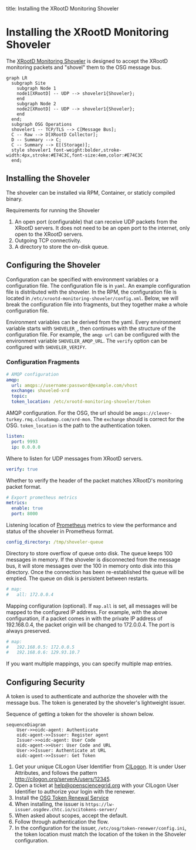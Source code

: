 title: Installing the XRootD Monitoring Shoveler

Installing the XRootD Monitoring Shoveler
=========================================

The [XRootD Monitoring Shoveler](https://github.com/opensciencegrid/xrootd-monitoring-shoveler) 
is designed to accept the XRootD monitoring packets and "shovel" them to the OSG message bus.

```mermaid
graph LR
  subgraph Site
    subgraph Node 1
    node1[XRootD] -- UDP --> shoveler1{Shoveler};
    end
    subgraph Node 2
    node2[XRootD] -- UDP --> shoveler1{Shoveler};
    end
  end;
  subgraph OSG Operations
  shoveler1 -- TCP/TLS --> C[Message Bus];
  C -- Raw --> D[XRootD Collector];
  D -- Summary --> C;
  C -- Summary --> E[(Storage)];
  style shoveler1 font-weight:bolder,stroke-width:4px,stroke:#E74C3C,font-size:4em,color:#E74C3C
  end;
```

Installing the Shoveler
-----------------------

The shoveler can be installed via RPM, Container, or staticly compiled binary.

Requirements for running the Shoveler

1. An open port (configurable) that can receive UDP packets from the XRootD servers.  It does not need to be an open port to the internet, only open to the XRootD servers.
2. Outgoing TCP connectivity.
3. A directory to store the on-disk queue.

Configuring the Shoveler
------------------------

Configuration can be specified with environment variables or a configuration file.  The configuration file is in `yaml`.  An example configuration file is distributed with the shoveler.  In the RPM, the configuration file is located in `/etc/xrootd-monitoring-shoveler/config.xml`.  Below, we will break the configuration file into fragments, but they together make a whole configuration file.

Environment variables can be derived from the yaml.  Every environment variable starts with `SHOVELER_`, then continues with the structure of the configuration file.  For example, the `amqp url` can be configured with the environment variable `SHOVELER_AMQP_URL`.  The `verify` option can be configured with `SHOVELER_VERIFY`.

### Configuration Fragments

```yaml
# AMQP configuration
amqp:
  url: amqps://username:password@example.com/vhost
  exchange: shoveled-xrd
  topic:
  token_location: /etc/xrootd-monitoring-shoveler/token
```

AMQP configuration.  For the OSG, the url should be `amqps://clever-turkey.rmq.cloudamqp.com/xrd-mon`.  The `exchange` should is correct for the OSG.  `token_location` is the path to the authentication token.

```yaml
listen:
  port: 9993
  ip: 0.0.0.0
```

Where to listen for UDP messages from XRootD servers.

```yaml
verify: true
```

Whether to verify the header of the packet matches XRootD's monitoring packet format.

```yaml
# Export prometheus metrics
metrics:
  enable: true
  port: 8000
```

Listening location of [Prometheus](https://prometheus.io/) metrics to view the performance and status of the shoveler in Prometheus format.

```yaml
config_directory: /tmp/shoveler-queue
```
Directory to store overflow of queue onto disk. The queue keeps 100 messages in memory.  If the shoveler is disconnected from the message bus, it will store messages over the 100 in memory onto disk into this directory.  Once the connection has been re-established the queue will be emptied.  The queue on disk is persistent between restarts.

```yaml
# map:
#   all: 172.0.0.4
```
Mapping configuration (optional). If `map.all` is set, all messages will be mapped to the configured IP address.
For example, with the above configuration, if a packet comes in with the private IP address of 192.168.0.4, the packet origin will be changed to 172.0.0.4.  The port is always preserved.

```yaml
# map:
#   192.168.0.5: 172.0.0.5
#   192.168.0.6: 129.93.10.7
```
If you want multiple mappings, you can specify multiple map entries.


Configuring Security
--------------------

A token is used to authenticate and authorize the shoveler with the message bus.  The token is generated by the shoveler's lightweight issuer.

Sequence of getting a token for the shoveler is shown below.

```mermaid
sequenceDiagram
    User->>oidc-agent: Authenticate
    oidc-agent->>Issuer: Register agent
    Issuer->>oidc-agent: User Code
    oidc-agent->>User: User Code and URL
    User->>Issuer: Authenticate at URL
    oidc-agent->>Issuer: Get Token
```

1. Get your unique CILogon User Identifier from [CILogon](https://cilogon.org/).  It is under User Attributes, and follows the pattern http://cilogon.org/serverA/users/12345.
2. Open a ticket at help@opensciencegrid.org with your CILogon User Identifier to authorize your login with the renewer.
3. Install the [OSG Token Renewal Service](https://opensciencegrid.org/docs/other/osg-token-renewer/)
4. When installing, the issuer is `https://lw-issuer.osgdev.chtc.io/scitokens-server/`
5. When asked about scopes, accept the default.
6. Follow through authentication the flow.
7. In the configuration for the issuer, `/etc/osg/token-renewer/config.ini`, the token location must match the location of the token in the Shoveler configuration.

